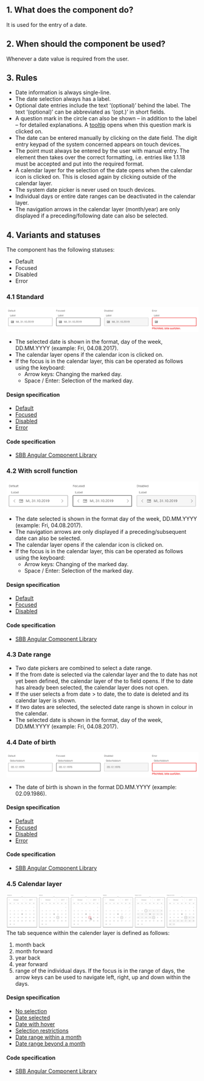 ## 1. What does the component do?
It is used for the entry of a date.

## 2. When should the component be used?
Whenever a date value is required from the user.

## 3. Rules
* Date information is always single-line.
* The date selection always has a label.
* Optional date entries include the text ‘(optional)’ behind the label. The text ‘(optional)’ can be abbreviated as ‘(opt.)’ in short fields.
* A question mark in the circle can also be shown – in addition to the label – for detailed explanations. A [tooltip](https://digital.sbb.ch/en/components/tooltip) opens when this question mark is clicked on.
* The date can be entered manually by clicking on the date field. The digit entry keypad of the system concerned appears on touch devices.
* The point must always be entered by the user with manual entry. The element then takes over the correct formatting, i.e. entries like 1.1.18 must be accepted and put into the required format.
* A calendar layer for the selection of the date opens when the calendar icon is clicked on. This is closed again by clicking outside of the calendar layer.
* The system date picker is never used on touch devices.
* Individual days or entire date ranges can be deactivated in the calendar layer.
* The navigation arrows in the calendar layer (month/year) are only displayed if a preceding/following date can also be selected.

## 4. Variants and statuses
The component has the following statuses: 
* Default
* Focused
* Disabled
* Error

### 4.1 Standard
![Image of the datepicker component in the standard variant](https://raw.githubusercontent.com/sbb-design-systems/design-system-website-documentation/master/documentation/components/datepicker/images/datepicker_default.png 'class: image')
* The selected date is shown in the format, day of the week, DD.MM.YYYY (example: Fri, 04.08.2017).
* The calendar layer opens if the calendar icon is clicked on.
* If the focus is in the calendar layer, this can be operated as follows using the keyboard:
    * Arrow keys: Changing the marked day.
    * Space / Enter: Selection of the marked day.

#### Design specification
* [Default](https://sbb.invisionapp.com/d/main#/console/15744722/327605628/inspect)
* [Focused](https://sbb.invisionapp.com/d/main#/console/15744722/327605629/inspect)
* [Disabled](https://sbb.invisionapp.com/d/main#/console/15744722/327605630/inspect)
* [Error](https://sbb.invisionapp.com/d/main#/console/15744722/377703710/inspect)

#### Code specification
* [SBB Angular Component Library](https://sbb-angular.app.sbb.ch/latest/content/datepicker)

### 4.2 With scroll function
![Image of the datepicker component with scroll function](https://raw.githubusercontent.com/sbb-design-systems/design-system-website-documentation/master/documentation/components/datepicker/images/datepicker_pageable.png 'class: image')
* The date selected is shown in the format day of the week, DD.MM.YYYY (example: Fri, 04.08.2017).
* The navigation arrows are only displayed if a preceding/subsequent date can also be selected.
* The calendar layer opens if the calendar icon is clicked on.
* If the focus is in the calendar layer, this can be operated as follows using the keyboard:
    * Arrow keys: Changing of the marked day.
    * Space / Enter: Selection of the marked day.

#### Design specification
* [Default](https://sbb.invisionapp.com/d/main#/console/15744722/327605631/inspect)
* [Focused](https://sbb.invisionapp.com/d/main#/console/15744722/327605632/inspect)
* [Disabled](https://sbb.invisionapp.com/d/main#/console/15744722/327605633/inspect)

#### Code specification
* [SBB Angular Component Library](https://sbb-angular.app.sbb.ch/latest/content/datepicker)

### 4.3 Date range
* Two date pickers are combined to select a date range.
* If the from date is selected via the calendar layer and the to date has not yet been defined, the calendar layer of the to field opens. If the to date has already been selected, the calendar layer does not open.
* If the user selects a from date > to date, the to date is deleted and its calendar layer is shown.
* If two dates are selected, the selected date range is shown in colour in the calendar.
* The selected date is shown in the format, day of the week, DD.MM.YYYY (example: Fri, 04.08.2017).

### 4.4 Date of birth
![Image of the datepicker component with date of birth](https://raw.githubusercontent.com/sbb-design-systems/design-system-website-documentation/master/documentation/components/datepicker/images/datepicker_birthdate.png 'class: image')
* The date of birth is shown in the format DD.MM.YYYY (example: 02.09.1986).

#### Design specification
* [Default](https://sbb.invisionapp.com/d/main#/console/15744722/327605634/inspect)
* [Focused](https://sbb.invisionapp.com/d/main#/console/15744722/327605635/inspect)
* [Disabled](https://sbb.invisionapp.com/d/main#/console/15744722/327605636/inspect)
* [Error](https://sbb.invisionapp.com/d/main#/console/15744722/377703711/inspect)

#### Code specification
* [SBB Angular Component Library](https://sbb-angular.app.sbb.ch/latest/content/datepicker)

### 4.5 Calendar layer
![Image of the datepicker component with visible date layer](https://raw.githubusercontent.com/sbb-design-systems/design-system-website-documentation/master/documentation/components/datepicker/images/datepicker_picker.png 'class: image')
The tab sequence within the calender layer is defined as follows:
1. month back
2. month forward
3. year back
4. year forward
5. range of the individual days. If the focus is in the range of days, the arrow keys can be used to navigate left, right, up and down within the days.

#### Design specification
* [No selection](https://sbb.invisionapp.com/d/main#/console/15744722/327605637/inspect)
* [Date selected](https://sbb.invisionapp.com/d/main#/console/15744722/327605638/inspect)
* [Date with hover](https://sbb.invisionapp.com/d/main#/console/15744722/327605639/inspect)
* [Selection restrictions](https://sbb.invisionapp.com/d/main#/console/15744722/327605640/inspect)
* [Date range within a month](https://sbb.invisionapp.com/d/main#/console/15744722/327605641/inspect)
* [Date range beyond a month](https://sbb.invisionapp.com/d/main#/console/15744722/327605642/inspect)

#### Code specification
* [SBB Angular Component Library](https://sbb-angular.app.sbb.ch/latest/content/datepicker)
